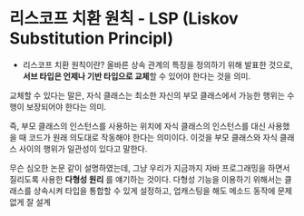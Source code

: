 # 리스코프 치환 원칙 - LSP (Liskov Substitution Principl)
- 리스코프 치환 원칙이란? 올바른 상속 관계의 특징을 정의하기 위해 발표한 것으로, **서브 타입은 언제나 기반 타입으로 교체**할 수 있어야 한다는 것을 의미. 

교체할 수 있다는 말은, 자식 클래스는 최소한 자신의 부모 클래스에서 가능한 행위는 수행이 보장되어야 한다는 의미. 

즉, 부모 클래스의 인스턴스를 사용하는 위치에 자식 클래스의 인스턴스를 대신 사용했을 때 코드가 원래 의도대로 작동해야 한다는 의미이다. 
이것을 부모 클래스와 자식 클래스 사이의 행위가 일관성이 있다고 말한다. 

무슨 심오한 논문 같이 설명하였는데, 그냥 우리가 지금까지 자바 프로그래밍을 하면서 질리도록 사용한 **다형성 원리** 를 얘기하는 것이다. 
다형성 기능을 이용하기 위해서는 클래스를 상속시켜 타입을 통합할 수 있게 설정하고, 업캐스팅을 해도 메소드 동작에 문제없게 잘 설계